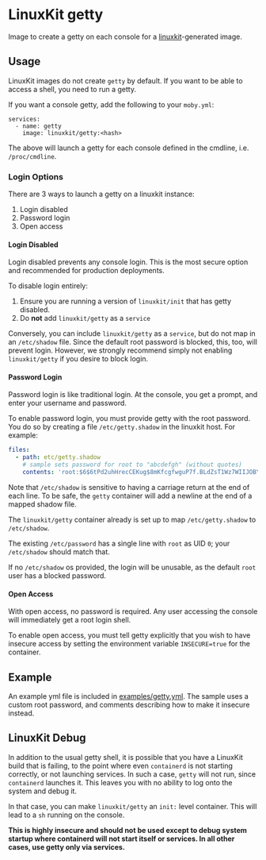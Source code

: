 # LinuxKit getty
Image to create a getty on each console for a [linuxkit](https://github.com/linuxkit/linuxkit)-generated image.


## Usage
LinuxKit images do not create `getty` by default. If you want to be able to access a shell, you need to run a getty.

If you want a console getty, add the following to your `moby.yml`:

```
services:
  - name: getty
    image: linuxkit/getty:<hash>
```

The above will launch a getty for each console defined in the cmdline, i.e. `/proc/cmdline`.


### Login Options
There are 3 ways to launch a getty on a linuxkit instance:

1. Login disabled
2. Password login
3. Open access


#### Login Disabled
Login disabled prevents any console login. This is the most secure option and recommended for production deployments.

To disable login entirely:

1. Ensure you are running a version of `linuxkit/init` that has getty disabled.
2. Do **not** add `linuxkit/getty` as a `service`

Conversely, you can include `linuxkit/getty` as a `service`, but do not map in an `/etc/shadow` file. Since the default root password is blocked, this, too, will prevent login. However, we strongly recommend simply not enabling `linuxkit/getty` if you desire to block login.


#### Password Login
Password login is like traditional login. At the console, you get a prompt, and enter your username and password.

To enable password login, you must provide getty with the root password. You do so by creating a file `/etc/getty.shadow` in the linuxkit host. For example:

```yml
files:
  - path: etc/getty.shadow
    # sample sets password for root to "abcdefgh" (without quotes)
    contents: 'root:$6$6tPd2uhHrecCEKug$8mKfcgfwguP7f.BLdZsT1Wz7WIIJOBY1oUFHzIv9/O71M2J0EPdtFqFGTxB1UK5ejqQxRFQ.ZSG9YXR0SNsc11:17322:0:::::'
```

Note that `/etc/shadow` is sensitive to having a carriage return at the end of each line. To be safe, the `getty` container will add a newline at the end of a mapped shadow file.

The `linuxkit/getty` container already is set up to map `/etc/getty.shadow` to `/etc/shadow`.

The existing `/etc/password` has a single line with `root` as UID `0`; your `/etc/shadow` should match that.

If no `/etc/shadow` os provided, the login will be unusable, as the default `root` user has a blocked password.

#### Open Access
With open access, no password is required. Any user accessing the console will immediately get a root login shell.

To enable open access, you must tell getty explicitly that you wish to have insecure access by setting the environment variable `INSECURE=true` for the container.

## Example
An example yml file is included in [examples/getty.yml](../../examples/getty.yml). The sample uses a custom root password, and comments describing how to make it insecure instead.


## LinuxKit Debug
In addition to the usual getty shell, it is possible that you have a LinuxKit build that is failing, to the point where even `containerd` is not starting correctly, or not launching services. In such a case, `getty` will not run, since `containerd` launches it. This leaves you with no ability to log onto the system and debug it.

In that case, you can make `linuxkit/getty` an `init:` level container. This will lead to a `sh` running on the console.

**This is highly insecure and should not be used except to debug system startup where containerd will not start itself or services. In all other cases, use getty only via services.**
